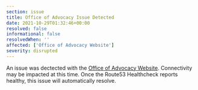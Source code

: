 ```yaml
---
section: issue
title: Office of Advocacy Issue Detected
date: 2021-10-29T01:32:46+00:00
resolved: false
informational: false
resolvedWhen: ''
affected: ['Office of Advocacy Website']
severity: disrupted
---
```

An issue was dectected with the [Office of Advocacy Website](https://advocacy.sba.gov).  Connectivity may be impacted at this time.  Once the Route53 Healthcheck reports healthy, this issue will automatically resolve.
